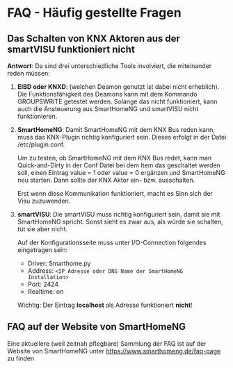 # FAQ - Häufig gestellte Fragen



## Das Schalten von KNX Aktoren aus der smartVISU funktioniert nicht
**Antwort**: Da sind drei unterschiedliche Tools involviert, die miteinander reden müssen:

1. **EIBD oder KNXD**: (welchen Deamon genutzt ist dabei nicht erheblich). Die Funktionsfähigkeit des Deamons kann mit dem Kommando GROUPSWRITE getestet werden. Solange das nicht funktioniert, kann auch die Ansteuerung aus SmartHomeNG und smartVISU nicht funktionieren.

2. **SmartHomeNG**: Damit SmartHomeNG mit dem KNX Bus reden kann, muss das KNX-Plugin richtig konfiguriert sein. Dieses erfolgt in der Datei /etc/plugin.conf.

    Um zu testen, ob SmartHomeNG mit dem KNX Bus redet, kann man Quick-and-Dirty in der Conf Datei bei dem Item das geschaltet werden soll, einen Eintrag value = 1 oder value = 0 ergänzen und SmartHomeNG neu starten. Dann sollte der KNX Aktor ein- bzw. ausschalten.

    Erst wenn diese Kommunikation funktioniert, macht es Sinn sich der Visu zuzuwenden.

3. **smartVISU**: Die smartVISU muss richtig konfiguriert sein, damit sie mit SmartHomeNG spricht. Sonst sieht es zwar aus, als würde sie schalten, tut sie aber nicht.

    Auf der Konfigurationsseite muss unter I/O-Connection folgendes eingetragen sein:
    - Driver: Smarthome.py
    - Address: `<IP Adresse oder DNS Name der SmartHomeNG Installation>`
    - Port: 2424
    - Realtime: on

    Wichtig: Der Eintrag **localhost** als Adresse funktioniert **nicht**!

## FAQ auf der Website von SmartHomeNG

Eine aktuellere (weil zeitnah pflegbare) Sammlung der FAQ ist auf der 
Website von SmartHomeNG unter https://www.smarthomeng.de/faq-page zu finden
